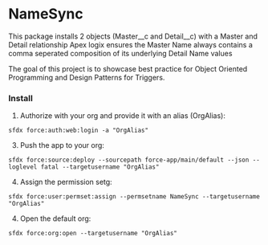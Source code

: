 # NameSync

This package installs 2 objects (Master__c and Detail__c) with a Master and Detail relationship 
Apex logix ensures the Master Name always contains a comma seperated composition of its underlying Detail Name values

The goal of this project is to showcase best practice for Object Oriented Programming and Design Patterns for Triggers.

### Install

1. Authorize with your org and provide it with an alias (OrgAlias):

```
sfdx force:auth:web:login -a "OrgAlias"
```

3. Push the app to your org:

```
sfdx force:source:deploy --sourcepath force-app/main/default --json --loglevel fatal --targetusername "OrgAlias"
```

4. Assign the permission setg:

```
sfdx force:user:permset:assign --permsetname NameSync --targetusername "OrgAlias"
```

4. Open the default org:

```
sfdx force:org:open --targetusername "OrgAlias"
```



